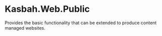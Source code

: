 # Kasbah.Web.Public

Provides the basic functionality that can be extended to produce content managed websites.